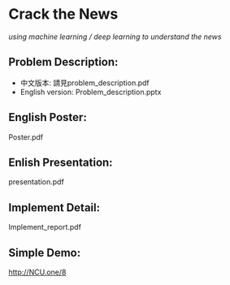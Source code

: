 # Crack the News
*using machine learning / deep learning to understand the news*

## Problem Description:
* 中文版本: 請見problem_description.pdf
* English version: Problem_description.pptx

## English Poster:
Poster.pdf

## Enlish Presentation:
presentation.pdf

## Implement Detail:
Implement_report.pdf

## Simple Demo:
http://NCU.one/8
